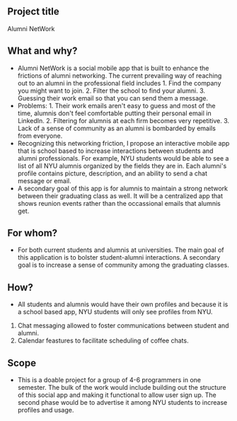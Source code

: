 ## Project title
Alumni NetWork

## What and why?
- Alumni NetWork is a social mobile app that is built to enhance the frictions of alumni networking. The current prevailing way of reaching out to an alumni in the professional field includes 1. Find the company you might want to join. 2. Filter the school to find your alumni. 3. Guessing their work email so that you can send them a message.
- Problems: 1. Their work emails aren't easy to guess and most of the time, alumnis don't feel comfortable putting their personal email in LinkedIn. 2. Filtering for alumnis at each firm becomes very repetitive. 3. Lack of a sense of community as an alumni is bombarded by emails from everyone.
- Recognizing this networking friction, I propose an interactive mobile app that is school based to increase interactions between students and alumni professionals. For example, NYU students would be able to see a list of all NYU alumnis organized by the fields they are in. Each alumni's profile contains picture, description, and an ability to send a chat message or email.  
- A secondary goal of this app is for alumnis to maintain a strong network between their graduating class as well. It will be a centralized app that shows reunion events rather than the occassional emails that alumnis get.

## For whom?
- For both current students and alumnis at universities. The main goal of this application is to bolster student-alumni interactions. A secondary goal is to increase a sense of community among the graduating classes.

## How? 
- All students and alumnis would have their own profiles and because it is a school based app, NYU students will only see profiles from NYU. 
1. Chat messaging allowed to foster communications between student and alumni.
2. Calendar feastures to facilitate scheduling of coffee chats.

## Scope
- This is a doable project for a group of 4-6 programmers in one semester. The bulk of the work would include building out the structure of this social app and making it functional to allow user sign up. The second phase would be to advertise it among NYU students to increase profiles and usage. 
